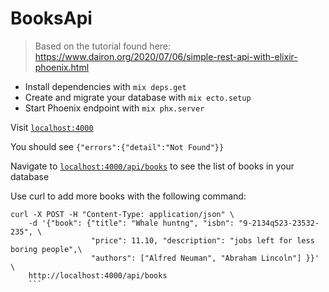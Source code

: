 # BooksApi

> Based on the tutorial found here: https://www.dairon.org/2020/07/06/simple-rest-api-with-elixir-phoenix.html

  * Install dependencies with `mix deps.get`
  * Create and migrate your database with `mix ecto.setup`
  * Start Phoenix endpoint with `mix phx.server`

Visit [`localhost:4000`](http://localhost:4000)

You should see 
```{"errors":{"detail":"Not Found"}}```

Navigate to [`localhost:4000/api/books`](http://localhost:4000/api/books) to see the list of books in your database

Use curl to add more books with the following command: 

```
curl -X POST -H "Content-Type: application/json" \
    -d '{"book": {"title": "Whale huntng", "isbn": "9-2134q523-23532-235", \
    			  "price": 11.10, "description": "jobs left for less boring people",\ 
    			  "authors": ["Alfred Neuman", "Abraham Lincoln"] }}' \
    http://localhost:4000/api/books
    ```